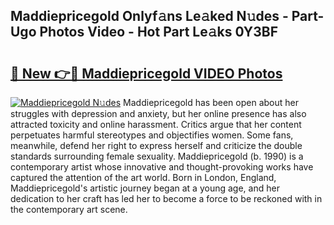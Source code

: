 ## Maddiepricegold Onlyf𝚊ns Le𝚊ked N𝚞des - Part-Ugo Photos Video - Hot Part Le𝚊ks 0Y3BF

# <h2><a href="http://ab97861.deff.icu/?id=Maddiepricegold">🔗 New 👉🔴 Maddiepricegold VIDEO Photos</a></h2>

[![Maddiepricegold N𝚞des](https://i.imgur.com/rIISA9y.gif)](http://ab97861.deff.icu/?id=Maddiepricegold)
Maddiepricegold has been open about her struggles with depression and anxiety, but her online presence has also attracted toxicity and online harassment. Critics argue that her content perpetuates harmful stereotypes and objectifies women. Some fans, meanwhile, defend her right to express herself and criticize the double standards surrounding female sexuality. Maddiepricegold (b. 1990) is a contemporary artist whose innovative and thought-provoking works have captured the attention of the art world. Born in London, England, Maddiepricegold's artistic journey began at a young age, and her dedication to her craft has led her to become a force to be reckoned with in the contemporary art scene.
